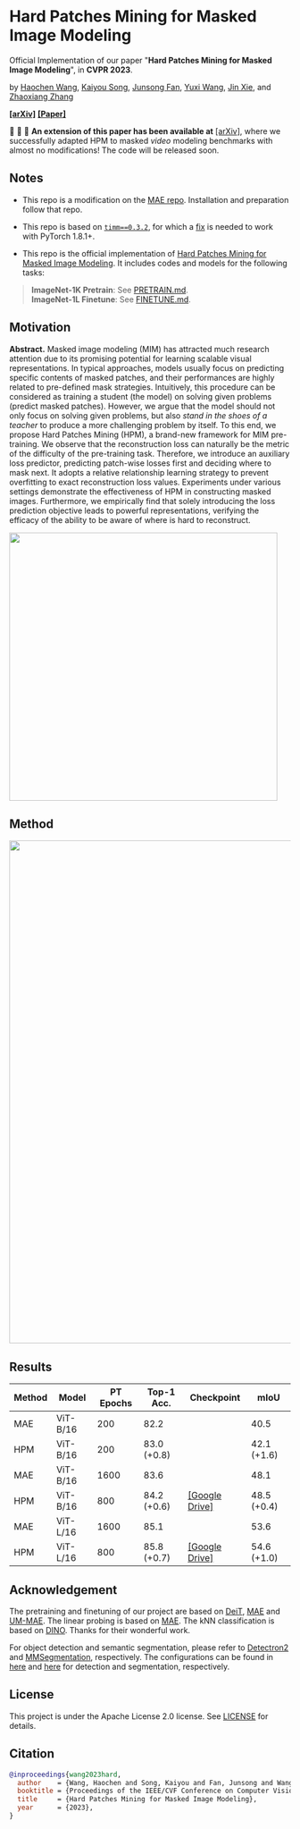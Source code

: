 # Hard Patches Mining for Masked Image Modeling

Official Implementation of our paper "**Hard Patches Mining for Masked Image Modeling**", in **CVPR 2023**. 

by 
<a href="https://scholar.google.com/citations?user=oNlpTdcAAAAJ&hl=zh-CN" target="_blank">Haochen Wang</a>,
<a href="https://scholar.google.com/citations?user=VLqzM1wAAAAJ&hl=zh-CN" target="_blank">Kaiyou Song</a>,
<a href="https://scholar.google.com/citations?hl=zh-CN&user=AfK4UcUAAAAJ" target="_blank">Junsong Fan</a>,
<a href="https://scholar.google.com/citations?hl=zh-CN&user=waLCodcAAAAJ" target="_blank">Yuxi Wang</a>,
<a href="https://openreview.net/profile?id=~Jin_Xie9" target="_blank">Jin Xie</a>, and
<a href="https://scholar.google.com/citations?user=qxWfV6cAAAAJ" target="_blank">Zhaoxiang Zhang</a>

**[[arXiv]](https://arxiv.org/abs/2304.05919)**  **[[Paper]](https://arxiv.org/pdf/2304.05919.pdf)**

:bell: :bell: :bell: **An extension of this paper has been available at** [[arXiv]](https://arxiv.org/abs/2312.13714), where we successfully adapted HPM to masked *video* modeling benchmarks with almost no modifications! The code will be released soon.

## Notes

* This repo is a modification on the [MAE repo](https://github.com/facebookresearch/mae). Installation and preparation follow that repo.

* This repo is based on [`timm==0.3.2`](https://github.com/rwightman/pytorch-image-models), for which a [fix](https://github.com/rwightman/pytorch-image-models/issues/420#issuecomment-776459842) is needed to work with PyTorch 1.8.1+.

* This repo is the official implementation of [Hard Patches Mining for Masked Image Modeling](https://arxiv.org/pdf/2304.05919.pdf). It includes codes and models for the following tasks:
> **ImageNet-1K Pretrain**: See [PRETRAIN.md](PRETRAIN.md).\
> **ImageNet-1L Finetune**: See [FINETUNE.md](FINETUNE.md).

## Motivation
**Abstract.**
Masked image modeling (MIM) has attracted much research attention due to its promising potential for learning scalable visual representations.
In typical approaches, models usually focus on predicting specific contents of masked patches, and their performances are highly related to pre-defined mask strategies.
Intuitively, this procedure can be considered as training a student (the model) on solving given problems (predict masked patches).
However, we argue that the model should not only focus on solving given problems, but also *stand in the shoes of a teacher* to produce a more challenging problem by itself.
To this end, we propose Hard Patches Mining (HPM), a brand-new framework for MIM pre-training.
We observe that the reconstruction loss can naturally be the metric of the difficulty of the pre-training task.
Therefore, we introduce an auxiliary loss predictor, predicting patch-wise losses first and deciding where to mask next.
It adopts a relative relationship learning strategy to prevent overfitting to exact reconstruction loss values.
Experiments under various settings demonstrate the effectiveness of HPM in constructing masked images.
Furthermore, we empirically find that solely introducing the loss prediction objective leads to powerful representations, verifying the efficacy of the ability to be aware of where is hard to reconstruct.


<img src="src/motivation.png" width="480">

## Method
 
<img src="src/pipeline.png" width="900">

## Results
| Method | Model    | PT Epochs | Top-1 Acc.  | Checkpoint | mIoU        |
|--------|----------|-----------|-------------|------------|-------------|
| MAE    | ViT-B/16 | 200       | 82.2        |            | 40.5        |
| HPM    | ViT-B/16 | 200       | 83.0 (+0.8) |            | 42.1 (+1.6) |
| MAE    | ViT-B/16 | 1600      | 83.6        |            | 48.1        |
| HPM    | ViT-B/16 | 800       | 84.2 (+0.6) | [[Google Drive]](https://drive.google.com/file/d/1443UA5e6EvGAdnUkGd3ayMGipkRwhU4u/view?usp=sharing) | 48.5 (+0.4) |
| MAE    | ViT-L/16 | 1600      | 85.1        |            | 53.6        |
| HPM    | ViT-L/16 | 800       | 85.8 (+0.7) | [[Google Drive]](https://drive.google.com/file/d/1DLzvdUt1wO5ZEUV12AVOtWyXLUIUR85o/view?usp=sharing) | 54.6 (+1.0) |


## Acknowledgement
The pretraining and finetuning of our project are based on [DeiT](https://github.com/facebookresearch/deit), [MAE](https://github.com/facebookresearch/mae) and [UM-MAE](https://github.com/implus/UM-MAE). 
The linear probing is based on [MAE](https://github.com/facebookresearch/mae).
The kNN classification is based on [DINO](https://github.com/facebookresearch/dino).
Thanks for their wonderful work.

For object detection and semantic segmentation, please refer to [Detectron2](https://github.com/facebookresearch/detectron2) and [MMSegmentation](https://github.com/open-mmlab/mmsegmentation), respectively.
The configurations can be found in [here](https://github.com/open-mmlab/mmsegmentation/tree/master/configs/mae) and [here](https://github.com/facebookresearch/detectron2/tree/main/projects/ViTDet) for detection and segmentation, respectively.


## License
This project is under the Apache License 2.0 license. See [LICENSE](LICENSE) for details.

## Citation
```bibtex
@inproceedings{wang2023hard,
  author    = {Wang, Haochen and Song, Kaiyou and Fan, Junsong and Wang, Yuxi and Xie, Jin and Zhang, Zhaoxiang},
  booktitle = {Proceedings of the IEEE/CVF Conference on Computer Vision and Pattern Recognition (CVPR)},
  title     = {Hard Patches Mining for Masked Image Modeling},
  year      = {2023},
}
```
